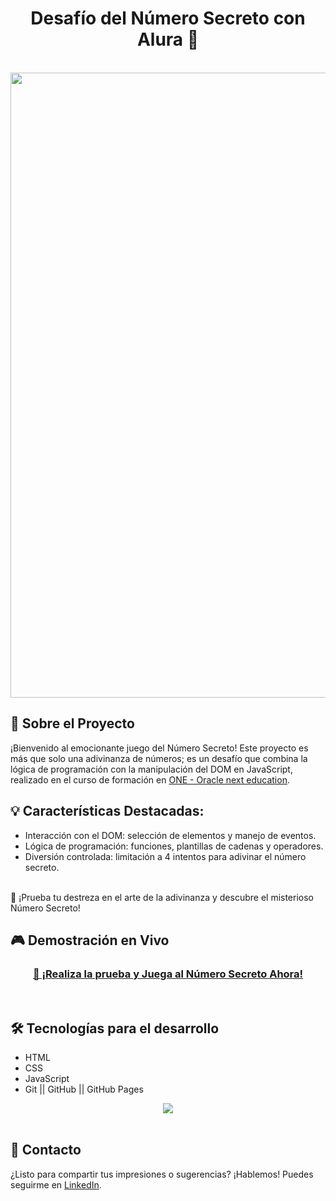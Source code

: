 <h1 align="center"> Desafío del Número Secreto con Alura 🎲</h1>
<br>
<img src="Banner.PNG" alt="" width="1000px" />

## 🌟 Sobre el Proyecto
¡Bienvenido al emocionante juego del Número Secreto! Este proyecto es más que solo una adivinanza de números; es un desafío que combina la lógica de programación con la manipulación del DOM en JavaScript, realizado en el curso de formación en 
<a href="https://www.oracle.com/ar/education/oracle-next-education/" target="_blank"> ONE - Oracle next education</a>.

## 💡 Características Destacadas:
- Interacción con el DOM: selección de elementos y manejo de eventos.
- Lógica de programación: funciones, plantillas de cadenas y operadores.
- Diversión controlada: limitación a 4 intentos para adivinar el número secreto.
<br />
🚀 ¡Prueba tu destreza en el arte de la adivinanza y descubre el misterioso Número Secreto!
<br />

## 🎮 Demostración en Vivo
<div align="center">
  <h3>
    <a href="https://mquispech.github.io/juegoSecretoAlura/" target="_blank" >
      🔗 ¡Realiza la prueba y Juega al Número Secreto Ahora!
    </a>
  </h3>
</div>
<br />

## 🛠️ Tecnologías para el desarrollo
- HTML
- CSS
- JavaScript
- Git || GitHub || GitHub Pages

<div align="center">
    <a href="https://skillicons.dev">
      <img src="https://skillicons.dev/icons?i=html,css,js,git,github" />
    </a>
</div>
<br />

## 💬 Contacto
¿Listo para compartir tus impresiones o sugerencias? ¡Hablemos! Puedes seguirme en [LinkedIn](https://www.linkedin.com/in/manuel-jesus-quispe-chavez/).
<br /><br/>
